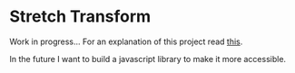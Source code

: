 # Stretch Transform

Work in progress... For an explanation of this project read [this](https://hartmut-bohnacker.de/projects/stretch-transform).

In the future I want to build a javascript library to make it more accessible.